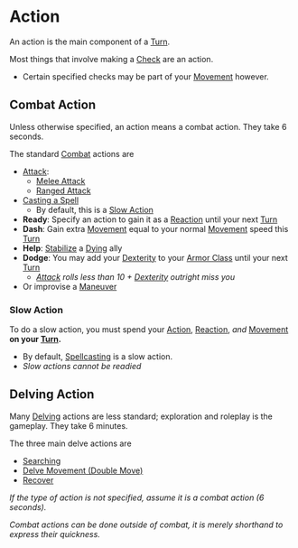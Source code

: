# Action

An action is the main component of a [Turn](Turn.md). 

Most things that involve making a [Check](Check.md) are an action. 
- Certain specified checks may be part of your [Movement](Movement.md) however.

## Combat Action
Unless otherwise specified, an action means a combat action. They take 6 seconds.

The standard [Combat](Combat.md) actions are
- [Attack](Attack.md):
	- [Melee Attack](Melee%20Attack.md)
	- [Ranged Attack](Ranged%20Attack.md)
- [Casting a Spell](../Magic/Spellcasting.md)
	- By default, this is a [Slow Action](Action.md#Slow%20Action)
- **Ready**: Specify an action to gain it as a [Reaction](Reaction.md) until your next [Turn](Turn.md)
- **Dash**: Gain extra [Movement](Movement.md) equal to your normal [Movement](Movement.md) speed this [Turn](Turn.md)
- **Help**: [Stabilize](../Conditions/Stabilized.md) a [Dying](../Conditions/Dying.md#While%20Dying) ally
- **Dodge**: You may add your [Dexterity](../Player%20Characters/Chosen%20Statistics/Dexterity.md) to your [Armor Class](../Player%20Characters/Derived%20Statistics/Armor%20Class.md) until your next [Turn](Turn.md)
	- *[Attack](Attack.md) rolls less than 10 + [Dexterity](../Player%20Characters/Chosen%20Statistics/Dexterity.md) outright miss you*
- Or improvise a [Maneuver](Maneuver.md) 
### Slow Action
To do a slow action, you must spend your [Action](Action.md), [Reaction](Reaction.md), *and* [Movement](Movement.md) **on your [Turn](Turn.md).**
- By default, [Spellcasting](../Magic/Spellcasting.md) is a slow action.
- *Slow actions cannot be readied*
## Delving Action
Many [Delving](Delving.md) actions are less standard; exploration and roleplay is the gameplay. They take 6 minutes.

The three main delve actions are
- [Searching](Delving.md#Searching)
- [Delve Movement (Double Move)](Delving.md#Delve%20Movement)
- [Recover](Delving.md#Recover)

*If the type of action is not specified, assume it is a combat action (6 seconds).* 

*Combat actions can be done outside of combat, it is merely shorthand to express their quickness.* 